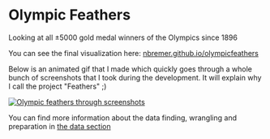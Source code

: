 # Olympic Feathers
Looking at all ±5000 gold medal winners of the Olympics since 1896

You can see the final visualization here: [nbremer.github.io/olympicfeathers](https://nbremer.github.io/olympicfeathers/)

Below is an animated gif that I made which quickly goes through a whole bunch of screenshots that I took during the development. It will explain why I call the project "Feathers" ;)

[![Olympic feathers through screenshots](olympic_feathers_through_screenshots.gif "Olympic feathers through screenshots")](https://nbremer.github.io/olympicfeathers/)

You can find more information about the data finding, wrangling and preparation in [the data section](https://github.com/nbremer/olympicfeathers/tree/gh-pages/data)
